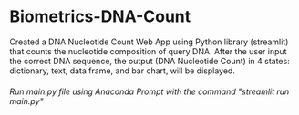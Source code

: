 # Biometrics-DNA-Count

Created a DNA Nucleotide Count Web App using Python library (streamlit) that counts the nucleotide composition of query DNA. After the user input the correct DNA sequence, the output (DNA Nucleotide Count) in 4 states: dictionary, text, data frame, and bar chart, will be displayed.

###### Run main.py file using Anaconda Prompt with the command "streamlit run main.py"
